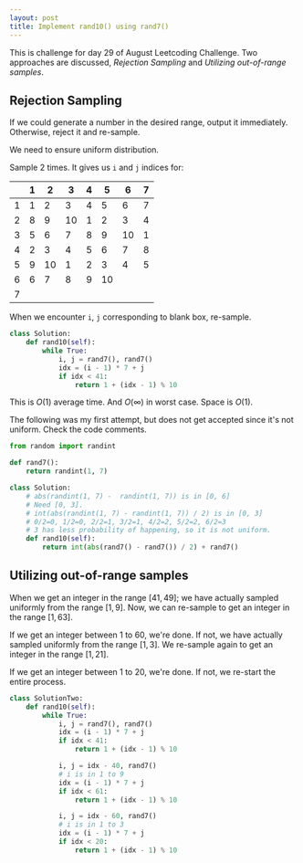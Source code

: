 ```yaml
---
layout: post
title: Implement rand10() using rand7()
---
```


This is challenge for day 29 of August Leetcoding Challenge. Two approaches are discussed, *Rejection Sampling* and *Utilizing out-of-range samples*.

## Rejection Sampling

If we could generate a number in the desired range, output it immediately. Otherwise, reject it and re-sample.

We need to ensure uniform distribution.

Sample 2 times. It gives us `i` and `j` indices for:

|   | 1 | 2  | 3  | 4 | 5  | 6  | 7 |
|---|---|----|----|---|----|----|---|
| 1 | 1 | 2  | 3  | 4 | 5  | 6  | 7 |
| 2 | 8 | 9  | 10 | 1 | 2  | 3  | 4 |
| 3 | 5 | 6  | 7  | 8 | 9  | 10 | 1 |
| 4 | 2 | 3  | 4  | 5 | 6  | 7  | 8 |
| 5 | 9 | 10 | 1  | 2 | 3  | 4  | 5 |
| 6 | 6 | 7  | 8  | 9 | 10 |    |   |
| 7 |   |    |    |   |    |    |   |

When we encounter `i`, `j` corresponding to blank box, re-sample.

```python
class Solution:
    def rand10(self):
        while True:
            i, j = rand7(), rand7()
            idx = (i - 1) * 7 + j
            if idx < 41:
                return 1 + (idx - 1) % 10
```

This is $O(1)$ average time. And $O(\infty)$ in worst case. Space is $O(1)$.

The following was my first attempt, but does not get accepted since it's not uniform. Check the code comments.

```python
from random import randint

def rand7():
    return randint(1, 7)

class Solution:
    # abs(randint(1, 7) -  randint(1, 7)) is in [0, 6]
    # Need [0, 3].
    # int(abs(randint(1, 7) - randint(1, 7)) / 2) is in [0, 3]
    # 0/2=0, 1/2=0, 2/2=1, 3/2=1, 4/2=2, 5/2=2, 6/2=3
    # 3 has less probability of happening, so it is not uniform.
    def rand10(self):
        return int(abs(rand7() - rand7()) / 2) + rand7()
```

## Utilizing out-of-range samples

When we get an integer in the range $[41, 49]$; we have actually sampled uniformly from the range $[1, 9]$. Now, we can re-sample to get an integer in the range $[1, 63]$. 

If we get an integer between 1 to 60, we're done. If not, we have actually sampled uniformly from the range $[1, 3]$. We re-sample again to get an integer in the range $[1, 21]$.

If we get an integer between 1 to 20, we're done. If not, we re-start the entire process.

```python
class SolutionTwo:
    def rand10(self):
        while True:
            i, j = rand7(), rand7()
            idx = (i - 1) * 7 + j
            if idx < 41:
                return 1 + (idx - 1) % 10

            i, j = idx - 40, rand7()
            # i is in 1 to 9
            idx = (i - 1) * 7 + j
            if idx < 61:
                return 1 + (idx - 1) % 10

            i, j = idx - 60, rand7()
            # i is in 1 to 3
            idx = (i - 1) * 7 + j
            if idx < 20:
                return 1 + (idx - 1) % 10
```